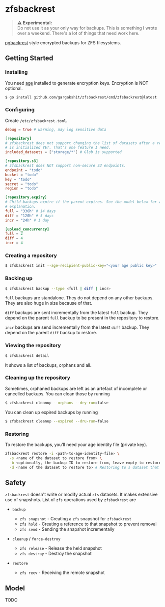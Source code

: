 # zfsbackrest

> **⚠️ Experimental:**  
> Do not use it as your only way for backups. This is something I wrote over a
> weekend. There's a lot of things that need work here.

[pgbackrest](https://pgbackrest.org/) style encrypted backups for ZFS
filesystems.

## Getting Started

### Installing

You need [age](https://github.com/FiloSottile/age) installed to generate
encryption keys. Encryption is NOT optional.

```bash
$ go install github.com/gargakshit/zfsbackrest/cmd/zfsbackrest@latest
```

### Configuring

Create `/etc/zfsbackrest.toml`.

```toml
debug = true # warning, may log sensitive data

[repository]
# zfsbackrest does not support changing the list of datasets after a repository
# is initialized YET. That's one feature I need.
included_datasets = ["storage/*"] # Glob is supported

[repository.s3]
# zfsbackrest does NOT support non-secure S3 endpoints.
endpoint = "todo"
bucket = "todo"
key = "todo"
secret = "todo"
region = "todo"

[repository.expiry]
# Child backups expire if the parent expires. See the model below for a better
# explanation.
full = "336h" # 14 days
diff = "120h" # 5 days
incr = "24h" # 1 day

[upload_concurrency]
full = 2
diff = 4
incr = 4
```

### Creating a repository

```bash
$ zfsbackrest init --age-recipient-public-key="<your age public key>"
```

### Backing up

```bash
$ zfsbackrest backup --type <full | diff | incr>
```

`full` backups are standalone. They do not depend on any other backups. They are
also huge in size because of that.

`diff` backups are sent incrementally from the latest `full` backup. They depend
on the parent `full` backup to be present in the repository to restore.

`incr` backups are send incrementally from the latest `diff` backup. They depend
on the parent `diff` backup to restore.

### Viewing the repository

```bash
$ zfsbackrest detail
```

It shows a list of backups, orphans and all.

### Cleaning up the repository

Sometimes, orphaned backups are left as an artefact of incomplete or cancelled
backups. You can clean those by running

```bash
$ zfsbackrest cleanup --orphans --dry-run=false
```

You can clean up expired backups by running

```bash
$ zfsbackrest cleanup --expired --dru-run=false
```

### Restoring

To restore the backups, you'll need your age identity file (private key).

```bash
zfsbackrest restore -i <path-to-age-identity-file> \
  -s <name of the dataset to restore from> \
  -b <optionally, the backup ID to restore from, leave empty to restore the latest> \
  -d <name of the dataset to restore to> # Restoring to a dataset that already exists on your local FS will fail.
```

## Safety

`zfsbackrest` doesn't write or modify actual `zfs` datasets. It makes extensive
use of snapshots. List of `zfs` operations used by `zfsbackrest` are

- `backup`

  - `zfs snapshot` - Creating a `zfs` snapshot for `zfsbackrest`
  - `zfs hold` - Creating a reference to that snapshot to prevent removal
  - `zfs send` - Sending the snapshot incrementally

- `cleanup` / `force-destroy`

  - `zfs release` - Release the held snapshot
  - `zfs destroy` - Destroy the snapshot

- `restore`
  - `zfs recv` - Receiving the remote snapshot

## Model

TODO
